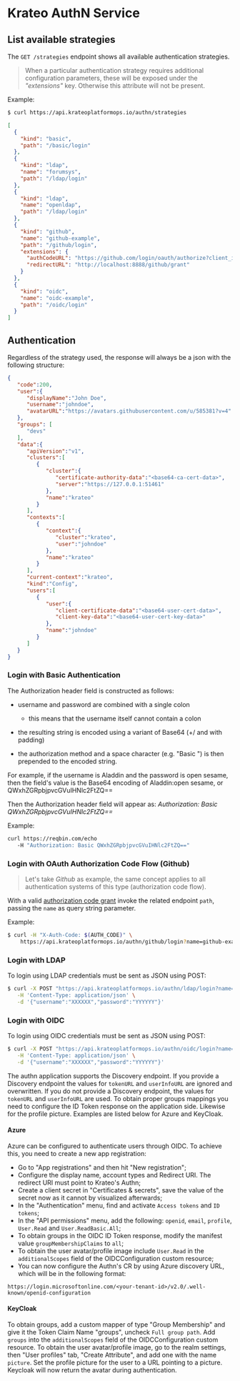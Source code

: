 # Krateo AuthN Service

## List available strategies

The `GET /strategies` endpoint shows all available authentication strategies.

> When a particular authentication strategy requires additional configuration parameters, these will be exposed under the _"extensions"_ key. Otherwise this attribute will not be present.

Example:

```sh
$ curl https://api.krateoplatformops.io/authn/strategies
```

```json
[
  {
    "kind": "basic",
    "path": "/basic/login"
  },
  {
    "kind": "ldap",
    "name": "forumsys",
    "path": "/ldap/login"
  },
  {
    "kind": "ldap",
    "name": "openldap",
    "path": "/ldap/login"
  },
  {
    "kind": "github",
    "name": "github-example",
    "path": "/github/login",
    "extensions": {
      "authCodeURL": "https://github.com/login/oauth/authorize?client_id=XXXX&redirect_uri=http%3A%2F%2Flocalhost%3A8888%2Fgithub%2Fgrant&response_type=code&scope=read%3Auser+read%3Aorg&state=YYYY",
      "redirectURL": "http://localhost:8888/github/grant"
    }
  },
  {
    "kind": "oidc",
    "name": "oidc-example",
    "path": "/oidc/login"
  }
]
```

## Authentication

Regardless of the strategy used, the response will always be a json with the following structure:

```json
{
   "code":200,
   "user":{
      "displayName":"John Doe",
      "username":"johndoe",
      "avatarURL":"https://avatars.githubusercontent.com/u/585381?v=4"
   },
   "groups": [
      "devs"
   ],
   "data":{
      "apiVersion":"v1",
      "clusters":[
         {
            "cluster":{
               "certificate-authority-data":"<base64-ca-cert-data>",
               "server":"https://127.0.0.1:51461"
            },
            "name":"krateo"
         }
      ],
      "contexts":[
         {
            "context":{
               "cluster":"krateo",
               "user":"johndoe"
            },
            "name":"krateo"
         }
      ],
      "current-context":"krateo",
      "kind":"Config",
      "users":[
         {
            "user":{
               "client-certificate-data":"<base64-user-cert-data>",
               "client-key-data":"<base64-user-cert-key-data>"
            },
            "name":"johndoe"
         }
      ]
   }
}
```

### Login with Basic Authentication

The Authorization header field is constructed as follows:

- username and password are combined with a single colon
  - this means that the username itself cannot contain a colon

- the resulting string is encoded using a variant of Base64 (+/ and with padding)

- the authorization method and a space character (e.g. "Basic ") is then prepended to the encoded string.

For example, if the username is Aladdin and the password is open sesame, then the field's value is the Base64 encoding of Aladdin:open sesame, or QWxhZGRpbjpvcGVuIHNlc2FtZQ==

Then the Authorization header field will appear as: _Authorization: Basic QWxhZGRpbjpvcGVuIHNlc2FtZQ==_

Example:

```sh
curl https://reqbin.com/echo
   -H "Authorization: Basic QWxhZGRpbjpvcGVuIHNlc2FtZQ=="
```

### Login with OAuth Authorization Code Flow (Github)

> Let's take _Github_ as example, the same concept applies to all authentication systems of this type (authorization code flow).

With a valid [authorization code grant](https://www.oauth.com/oauth2-servers/access-tokens/authorization-code-request/) invoke the related endpoint `path`, passing the `name` as query string parameter.

Example:

```sh
$ curl -H "X-Auth-Code: $(AUTH_CODE)" \
    https://api.krateoplatformops.io/authn/github/login?name=github-example
```

### Login with LDAP

To login using LDAP credentials must be sent as JSON using POST:

```sh
$ curl -X POST "https://api.krateoplatformops.io/authn/ldap/login?name=openldap" \
   -H 'Content-Type: application/json' \
   -d '{"username":"XXXXXX","password":"YYYYYY"}'
```

### Login with OIDC

To login using OIDC credentials must be sent as JSON using POST:

```sh
$ curl -X POST "https://api.krateoplatformops.io/authn/oidc/login?name=oidc-example" \
   -H 'Content-Type: application/json' \
   -d '{"username":"XXXXXX","password":"YYYYYY"}'
```

The authn application supports the Discovery endpoint. If you provide a Discovery endpoint the values for `tokenURL` and `userInfoURL` are ignored and overwritten. If you do not provide a Discovery endpoint, the values for `tokenURL` and `userInfoURL` are used.
To obtain proper groups mappings you need to configure the ID Token response on the application side. Likewise for the profile picture. Examples are listed below for Azure and KeyCloak.

#### Azure
Azure can be configured to authenticate users through OIDC. To achieve this, you need to create a new app registration:
 - Go to "App registrations" and then hit "New registration";
 - Configure the display name, account types and Redirect URI. The redirect URI must point to Krateo's Authn;
 - Create a client secret in "Certificates & secrets", save the value of the secret now as it cannot by visualized afterwards;
 - In the "Authentication" menu, find and activate `Access tokens` and `ID tokens`;
 - In the "API permissions" menu, add the following: `openid`, `email`, `profile`, `User.Read` and `User.ReadBasic.All`;
 - To obtain groups in the OIDC ID Token response, modify the manifest value `groupMembershipClaims` to `all`;
 - To obtain the user avatar/profile image include `User.Read` in the `additionalScopes` field of the OIDCConfiguration custom resource;
 - You can now configure the Authn's CR by using Azure discovery URL, which will be in the following format:
 ```
https://login.microsoftonline.com/<your-tenant-id>/v2.0/.well-known/openid-configuration
 ```

#### KeyCloak
To obtain groups, add a custom mapper of type "Group Membership" and give it the Token Claim Name "groups", uncheck `Full group path`. Add `groups` into the `additionalScopes` field of the OIDCConfiguration custom resource.
To obtain the user avatar/profile image, go to the realm settings, then "User profiles" tab, "Create Attribute", and add one with the name `picture`. Set the profile picture for the user to a URL pointing to a picture. Keycloak will now return the avatar during authentication.

